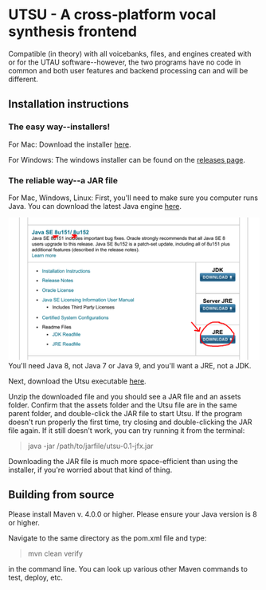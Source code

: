 # UTSU - A cross-platform vocal synthesis frontend

Compatible (in theory) with all voicebanks, files, and engines created with or for the UTAU software--however, the two programs have no code in common and both user features and backend processing can and will be different.

## Installation instructions

### The easy way--installers!

For Mac:
Download the installer [here](https://drive.google.com/open?id=1SHrB--WL492QEcgrQR8But6Jj66SCnrC).

For Windows:
The windows installer can be found on the [releases page](https://github.com/titinko/utsu/releases/tag/0.1).

### The reliable way--a JAR file

For Mac, Windows, Linux:
First, you'll need to make sure you computer runs Java.  You can download the latest Java engine [here](http://www.oracle.com/technetwork/java/javase/downloads/index.html).

![Here's what the download page should look like.](images/java_screenshot.png)
You'll need Java 8, not Java 7 or Java 9, and you'll want a JRE, not a JDK.

Next, download the Utsu executable [here](https://drive.google.com/open?id=1fVYG-VwTipLIA7YPmJXm2P56K53ZAnjG). 

Unzip the downloaded file and you should see a JAR file and an assets folder.  Confirm that the assets folder and the Utsu file are in the same parent folder, and double-click the JAR file to start Utsu.  If the program doesn't run properly the first time, try closing and double-clicking the JAR file again.  If it still doesn't work, you can try running it from the terminal:
> java -jar /path/to/jarfile/utsu-0.1-jfx.jar

Downloading the JAR file is much more space-efficient than using the installer, if you're worried about that kind of thing.

## Building from source

Please install Maven v. 4.0.0 or higher.
Please ensure your Java version is 8 or higher.

Navigate to the same directory as the pom.xml file and type:
> mvn clean verify

in the command line.  You can look up various other Maven commands to test, deploy, etc.
